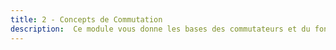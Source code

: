 ```yaml
---
title: 2 - Concepts de Commutation
description:  Ce module vous donne les bases des commutateurs et du fonctionnement du commutateur.
---
```


## 
